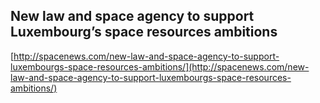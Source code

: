 ## New law and space agency to support Luxembourg’s space resources ambitions
  
  [http://spacenews.com/new-law-and-space-agency-to-support-luxembourgs-space-resources-ambitions/](http://spacenews.com/new-law-and-space-agency-to-support-luxembourgs-space-resources-ambitions/)